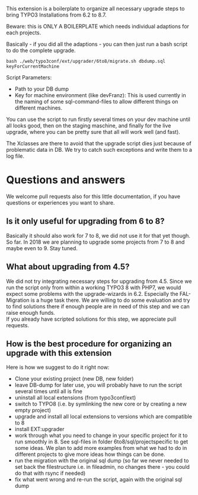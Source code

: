 This extension is a boilerplate to organize all necessary upgrade steps to bring TYPO3 Installations from 6.2 to 8.7.

Beware:  this is ONLY A BOILERPLATE which needs individual adaptions for each projects.

Basically - if you did all the adaptions - you can then just run a bash script to do the complete upgrade.

    bash ./web/typo3conf/ext/upgrader/6to8/migrate.sh dbdump.sql keyForCurrentMachine
    
Script Parameters:

- Path to your DB dump
- Key for machine environment (like devFranz): This is used currently in the naming of some sql-command-files to allow different things on different machines.
 
You can use the script to run firstly several times on your dev machine until all looks good, then on the staging maschine, and finally for the live upgrade, where you can be pretty sure that all will work well (and fast).

The Xclasses are there to avoid that the upgrade script dies just because of problematic data in DB. We try to catch such exceptions and write them to a log file.

# Questions and answers

We welcome pull requests also for this little documentation, if you have questions or experiences you want to share.

## Is it only useful for upgrading from 6 to 8?

Basically it should also work for 7 to 8, we did not use it for that yet though. So far. In 2018 we are planning to upgrade some projects from 7 to 8 and maybe even to 9. Stay tuned. 

## What about upgrading from 4.5?

We did not try integrating necessary steps for upgrading from 4.5. Since we run the script only from within a working TYPO3 8 with PHP7, we would expect some problems with the upgrade-wizards in 6.2. Especially the FAL-Migration is a huge task there.
We are willing to do some evaluation and try to find solutions there if enough people are in need of this step and we can raise enough funds.   
If you already have scripted solutions for this step, we appreciate pull requests.

## How is the best procedure for organizing an upgrade with this extension

Here is how we suggest to do it right now:  
* Clone your existing project (new DB, new folder)
* leave DB-dump for later use, you will probably have to run the script several times until all is fine
* uninstall all local extensions (from typo3conf/ext)
* switch to TYPO8 (i.e. by symlinking the new core or by creating a new empty project)
* upgrade and install all local extensions to versions which are compatible to 8
* install EXT:upgrader
* work through what you need to change in your specific project for it to run smoothly in 8. See sql-files in folder 6to8/sql/projectspecific to get some ideas. We plan to add more examples from what we had to do in different projects to give more ideas how things can be done.
* run the migration with the original sql dump (so far we never needed to set back the filestructure i.e. in fileadmin, no changes there - you could do that with rsync if needed)
* fix what went wrong and re-run the script, again with the original sql dump
